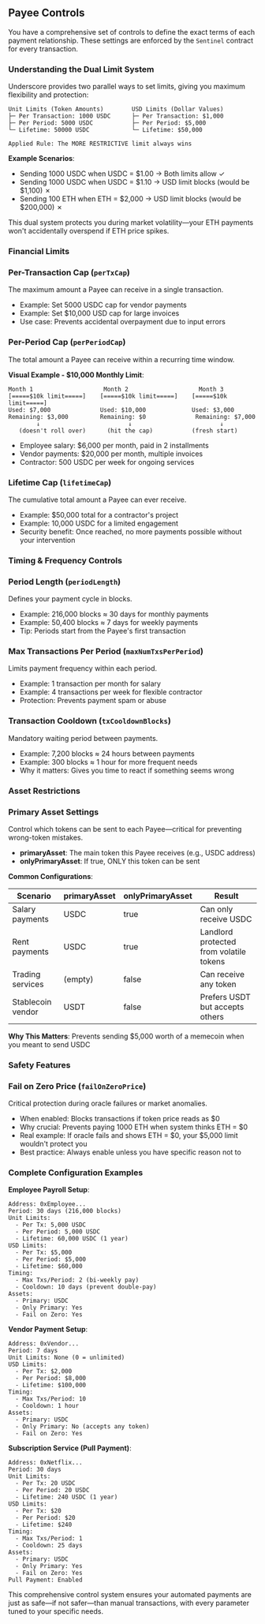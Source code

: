 ## Payee Controls

You have a comprehensive set of controls to define the exact terms of each payment relationship. These settings are enforced by the `Sentinel` contract for every transaction.

### Understanding the Dual Limit System

Underscore provides two parallel ways to set limits, giving you maximum flexibility and protection:

```
Unit Limits (Token Amounts)        USD Limits (Dollar Values)
├─ Per Transaction: 1000 USDC      ├─ Per Transaction: $1,000
├─ Per Period: 5000 USDC           ├─ Per Period: $5,000  
└─ Lifetime: 50000 USDC            └─ Lifetime: $50,000

Applied Rule: The MORE RESTRICTIVE limit always wins
```

**Example Scenarios**:
- Sending 1000 USDC when USDC = $1.00 → Both limits allow ✓
- Sending 1000 USDC when USDC = $1.10 → USD limit blocks (would be $1,100) ✗
- Sending 100 ETH when ETH = $2,000 → USD limit blocks (would be $200,000) ✗

This dual system protects you during market volatility—your ETH payments won't accidentally overspend if ETH price spikes.

### Financial Limits

### Per-Transaction Cap (`perTxCap`)
The maximum amount a Payee can receive in a single transaction.
* Example: Set 5000 USDC cap for vendor payments
* Example: Set $10,000 USD cap for large invoices
* Use case: Prevents accidental overpayment due to input errors

### Per-Period Cap (`perPeriodCap`)
The total amount a Payee can receive within a recurring time window.

**Visual Example - $10,000 Monthly Limit**:
```
Month 1                    Month 2                    Month 3
[=====$10k limit=====]    [=====$10k limit=====]    [=====$10k limit=====]
Used: $7,000              Used: $10,000             Used: $3,000
Remaining: $3,000         Remaining: $0              Remaining: $7,000
        ↓                         ↓                         ↓
   (doesn't roll over)      (hit the cap)           (fresh start)
```

* Employee salary: $6,000 per month, paid in 2 installments
* Vendor payments: $20,000 per month, multiple invoices
* Contractor: 500 USDC per week for ongoing services

### Lifetime Cap (`lifetimeCap`)
The cumulative total amount a Payee can ever receive.
* Example: $50,000 total for a contractor's project
* Example: 10,000 USDC for a limited engagement
* Security benefit: Once reached, no more payments possible without your intervention

### Timing & Frequency Controls

### Period Length (`periodLength`)
Defines your payment cycle in blocks.
* Example: 216,000 blocks ≈ 30 days for monthly payments
* Example: 50,400 blocks ≈ 7 days for weekly payments
* Tip: Periods start from the Payee's first transaction

### Max Transactions Per Period (`maxNumTxsPerPeriod`)
Limits payment frequency within each period.
* Example: 1 transaction per month for salary
* Example: 4 transactions per week for flexible contractor
* Protection: Prevents payment spam or abuse

### Transaction Cooldown (`txCooldownBlocks`)
Mandatory waiting period between payments.
* Example: 7,200 blocks ≈ 24 hours between payments
* Example: 300 blocks ≈ 1 hour for more frequent needs
* Why it matters: Gives you time to react if something seems wrong

### Asset Restrictions

### Primary Asset Settings
Control which tokens can be sent to each Payee—critical for preventing wrong-token mistakes.

* **primaryAsset**: The main token this Payee receives (e.g., USDC address)
* **onlyPrimaryAsset**: If true, ONLY this token can be sent

**Common Configurations**:

| Scenario | primaryAsset | onlyPrimaryAsset | Result |
|----------|--------------|-------------------|---------|
| Salary payments | USDC | true | Can only receive USDC |
| Rent payments | USDC | true | Landlord protected from volatile tokens |
| Trading services | (empty) | false | Can receive any token |
| Stablecoin vendor | USDT | false | Prefers USDT but accepts others |

**Why This Matters**: Prevents sending $5,000 worth of a memecoin when you meant to send USDC

### Safety Features

### Fail on Zero Price (`failOnZeroPrice`)
Critical protection during oracle failures or market anomalies.
* When enabled: Blocks transactions if token price reads as $0
* Why crucial: Prevents paying 1000 ETH when system thinks ETH = $0
* Real example: If oracle fails and shows ETH = $0, your $5,000 limit wouldn't protect you
* Best practice: Always enable unless you have specific reason not to

### Complete Configuration Examples

**Employee Payroll Setup**:
```
Address: 0xEmployee...
Period: 30 days (216,000 blocks)
Unit Limits:
  - Per Tx: 5,000 USDC
  - Per Period: 5,000 USDC
  - Lifetime: 60,000 USDC (1 year)
USD Limits:
  - Per Tx: $5,000
  - Per Period: $5,000
  - Lifetime: $60,000
Timing:
  - Max Txs/Period: 2 (bi-weekly pay)
  - Cooldown: 10 days (prevent double-pay)
Assets:
  - Primary: USDC
  - Only Primary: Yes
  - Fail on Zero: Yes
```

**Vendor Payment Setup**:
```
Address: 0xVendor...
Period: 7 days
Unit Limits: None (0 = unlimited)
USD Limits:
  - Per Tx: $2,000
  - Per Period: $8,000
  - Lifetime: $100,000
Timing:
  - Max Txs/Period: 10
  - Cooldown: 1 hour
Assets:
  - Primary: USDC
  - Only Primary: No (accepts any token)
  - Fail on Zero: Yes
```

**Subscription Service (Pull Payment)**:
```
Address: 0xNetflix...
Period: 30 days
Unit Limits:
  - Per Tx: 20 USDC
  - Per Period: 20 USDC
  - Lifetime: 240 USDC (1 year)
USD Limits:
  - Per Tx: $20
  - Per Period: $20
  - Lifetime: $240
Timing:
  - Max Txs/Period: 1
  - Cooldown: 25 days
Assets:
  - Primary: USDC
  - Only Primary: Yes
  - Fail on Zero: Yes
Pull Payment: Enabled
```

This comprehensive control system ensures your automated payments are just as safe—if not safer—than manual transactions, with every parameter tuned to your specific needs.